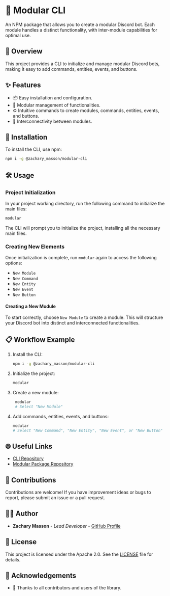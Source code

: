 # 🤖 Modular CLI

An NPM package that allows you to create a modular Discord bot. Each module handles a distinct functionality, with inter-module capabilities for optimal use.

## 🌟 Overview

This project provides a CLI to initialize and manage modular Discord bots, making it easy to add commands, entities, events, and buttons.

## ✨ Features

- 📦 Easy installation and configuration.
- 🔧 Modular management of functionalities.
- ⚙️ Intuitive commands to create modules, commands, entities, events, and buttons.
- 🔄 Interconnectivity between modules.

## 🚀 Installation

To install the CLI, use npm:

```sh
npm i -g @zachary_masson/modular-cli
```

## 🛠️ Usage
### Project Initialization
In your project working directory, run the following command to initialize the main files:

```sh
modular
```
The CLI will prompt you to initialize the project, installing all the necessary main files.

### Creating New Elements
Once initialization is complete, run `modular` again to access the following options:

- `New Module`
- `New Command`
- `New Entity`
- `New Event`
- `New Button`

#### Creating a New Module
To start correctly, choose `New Module` to create a module. This will structure your Discord bot into distinct and interconnected functionalities.

## 📋 Workflow Example
1. Install the CLI:
    ```sh
    npm i -g @zachary_masson/modular-cli
    ```
   
2. Initialize the project:
    ```sh
    modular
    ```
   
3. Create a new module:
   ```sh
    modular
    # Select "New Module"
   ```
   
4. Add commands, entities, events, and buttons:
    ```sh
    modular
    # Select "New Command", "New Entity", "New Event", or "New Button"
   ```
   
## 🌐 Useful Links
- [CLI Repository](https://github.com/Zachary-Masson/Modular-CLI)
- [Modular Package Repository](https://github.com/Zachary-Masson/Modular-Core)

## 🤝 Contributions
Contributions are welcome! If you have improvement ideas or bugs to report, please submit an issue or a pull request.

## 👨‍💻 Author
- **Zachary Masson** - *Lead Developer* - [GitHub Profile](https://github.com/Zachary-Masson)

## 📜 License
This project is licensed under the Apache 2.0. See the [LICENSE](LICENSE) file for details.

## 💬 Acknowledgements
- 🙏 Thanks to all contributors and users of the library.